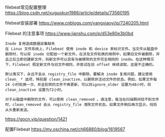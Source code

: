  filebeat常见配置整理  https://blog.csdn.net/xuguokun1986/article/details/73560195

filebeat安装部署 https://www.cnblogs.com/yangxiaoyi/p/7240205.html

Filebeat 的注意事项 https://www.jianshu.com/p/d53e80e3b0bd

```
Inode 复用造成数据采集缺失
在 Linux 文件系统上，Filebeat 使用 inode 和 device 来标识文件。当文件从磁盘中删除时，可以将 inode 分配给一个新文件。在涉及文件轮换的用例中，如果旧文件被删除，并且之后立即创建新文件，则新文件可以具有与被移除的文件完全相同的 inode。在这种情况下，Filebeat 假定新文件与旧文件相同，并尝试在旧 offset 继续读取，这是不正确的。

默认情况下，永远不会从 registry_file 中删除。要解决 inode 复用问题，建议使用 clean_ * 选项，特别是 clean_inactive，以删除非活动文件的状态。例如，如果文件每 24 小时轮换一次，并且轮转的文件不再更新，可以将ignore_older 设置为48小时，将 clean_inactive 设置为72小时。

对于从磁盘中删除的文件，可以使用 clean_removed 。请注意，每当在扫描期间找不到文件时，clean_removed 会从 registry_file 清除文件状态。如果文件稍后再次显示，则将从头重新发送。
```

https://gocn.vip/question/1421



配置Filebeat https://my.oschina.net/ch66880/blog/1619567